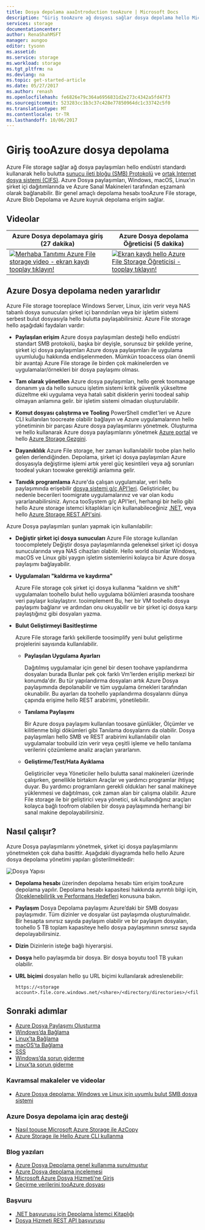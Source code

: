 ```yaml
---
title: Dosya depolama aaaIntroduction tooAzure | Microsoft Docs
description: "Giriş tooAzure ağ dosyası sağlar dosya depolama hello Microsoft Cloud paylaşır"
services: storage
documentationcenter: 
author: RenaShahMSFT
manager: aungoo
editor: tysonn
ms.assetid: 
ms.service: storage
ms.workload: storage
ms.tgt_pltfrm: na
ms.devlang: na
ms.topic: get-started-article
ms.date: 05/27/2017
ms.author: renash
ms.openlocfilehash: fe6826e79c364a6956831d2e273c4342a5fd47f3
ms.sourcegitcommit: 523283cc1b3c37c428e77850964dc1c33742c5f0
ms.translationtype: MT
ms.contentlocale: tr-TR
ms.lasthandoff: 10/06/2017
---
```

# <a name="introduction-tooazure-file-storage"></a>Giriş tooAzure dosya depolama

Azure File storage sağlar ağ dosya paylaşımları hello endüstri standardı kullanarak hello bulutta [sunucu ileti bloğu (SMB) Protokolü](https://msdn.microsoft.com/library/windows/desktop/aa365233.aspx) ve [ortak Internet dosya sistemi (CIFS)](https://technet.microsoft.com/library/cc939973.aspx). Azure Dosya paylaşımları, Windows, macOS, Linux’ın şirket içi dağıtımlarında ve Azure Sanal Makineleri tarafından eşzamanlı olarak bağlanabilir. Bir genel amaçlı depolama hesabı tooAzure File storage, Azure Blob Depolama ve Azure kuyruk depolama erişim sağlar.

## <a name="videos"></a>Videolar
| Azure Dosya depolamaya giriş (27 dakika) | Azure Dosya depolama Öğreticisi (5 dakika)  |
|-|-|
| [![Merhaba Tanıtımı Azure File storage video - ekran kaydı tooplay tıklayın!](./media/storage-files-introduction/azure-files-introduction-video-snapshot1.png)](https://www.youtube.com/watch?v=zlrpomv5RLs) | [![Ekran kaydı hello Azure File Storage Öğreticisi - tooplay tıklayın!](./media/storage-files-introduction/azure-files-introduction-video-snapshot2.png)](https://channel9.msdn.com/Blogs/Azure/Azure-File-storage-with-Windows/) |

## <a name="why-azure-file-storage-is-useful"></a>Azure Dosya depolama neden yararlıdır

Azure File storage tooreplace Windows Server, Linux, izin verir veya NAS tabanlı dosya sunucuları şirket içi barındırılan veya bir işletim sistemi serbest bulut dosyasıyla hello bulutta paylaşabilirsiniz. Azure File storage hello aşağıdaki faydaları vardır:

* **Paylaşılan erişim** Azure dosya paylaşımları desteği hello endüstri standart SMB protokolü, başka bir deyişle, sorunsuz bir şekilde yerine, şirket içi dosya paylaşımları Azure dosya paylaşımları ile uygulama uyumluluğu hakkında endişelenmeden. Mümkün tooaccess olan önemli bir avantajı Azure File storage ile birden çok makinelerden ve uygulamalar/örnekleri bir dosya paylaşımı olması.

* **Tam olarak yönetilen** Azure dosya paylaşımları, hello gerek toomanage donanım ya da hello sunucu işletim sistemi kritik güvenlik yükseltme düzeltme eki uygulama veya hatalı sabit disklerin yerini toodeal sahip olmayan anlamına gelir. bir işletim sistemi olmadan oluşturulabilir.

* **Komut dosyası çalıştırma ve Tooling** PowerShell cmdlet'leri ve Azure CLI kullanılan toocreate olabilir bağlayın ve Azure uygulamalarının hello yönetiminin bir parçası Azure dosya paylaşımlarını yönetmek. Oluşturma ve hello kullanarak Azure dosya paylaşımlarını yönetmek [Azure portal](https://portal.azure.com) ve hello [Azure Storage Gezgini](https://storageexplorer.com). 

* **Dayanıklılık** Azure File storage, her zaman kullanılabilir toobe plan hello gelen derlendiğinden. Depolama, şirket içi dosya paylaşımları Azure dosyasıyla değiştirme işlemi artık yerel güç kesintileri veya ağ sorunları toodeal yukarı toowake gerektiği anlamına gelir. 

* **Tanıdık programlama** Azure'da çalışan uygulamalar, veri hello paylaşımında erişebilir [dosya sistemi g/ç API'leri](https://msdn.microsoft.com/library/system.io.file.aspx). Geliştiriciler, bu nedenle becerileri toomigrate uygulamalarınız ve var olan kodu yararlanabilirsiniz. Ayrıca tooSystem g/ç API'leri, herhangi bir hello gibi hello Azure storage istemci kitaplıkları için kullanabileceğiniz [.NET](/dotnet/api/overview/azure/storage?view=azure-dotnet), veya hello [Azure Storage REST API'sini](/rest/api/storageservices/file-service-rest-api).

Azure Dosya paylaşımları şunları yapmak için kullanılabilir:

* **Değiştir şirket içi dosya sunucuları** Azure File storage kullanılan toocompletely Değiştir dosya paylaşımlarında geleneksel şirket içi dosya sunucularında veya NAS cihazları olabilir. Hello world olsunlar Windows, macOS ve Linux gibi yaygın işletim sistemlerini kolayca bir Azure dosya paylaşımı bağlayabilir.

* **Uygulamaları "kaldırma ve kaydırma"**

    Azure File storage çok şirket içi dosya kullanma "kaldırın ve shift" uygulamaları toohello bulut hello uygulama bölümleri arasında tooshare veri paylaşır kolaylaştırır. tooimplement Bu, her bir VM toohello dosya paylaşımı bağlanır ve ardından onu okuyabilir ve bir şirket içi dosya karşı paylaştığınız gibi dosyaları yazma.

* **Bulut Geliştirmeyi Basitleştirme**
    
    Azure File storage farklı şekillerde toosimplify yeni bulut geliştirme projelerini sayısında kullanılabilir.
    
    * **Paylaşılan Uygulama Ayarları**
    
        Dağıtılmış uygulamalar için genel bir desen toohave yapılandırma dosyaları burada Bunlar pek çok farklı Vm'lerden erişilip merkezi bir konumda'dır. Bu tür yapılandırma dosyaları artık Azure Dosya paylaşımında depolanabilir ve tüm uygulama örnekleri tarafından okunabilir. Bu ayarları da toohello yapılandırma dosyalarını dünya çapında erişime hello REST arabirimi, yönetilebilir.

    * **Tanılama Paylaşımı**
    
        Bir Azure dosya paylaşımı kullanılan toosave günlükler, Ölçümler ve kilitlenme bilgi dökümleri gibi Tanılama dosyalarını da olabilir. Dosya paylaşımları hello SMB ve REST arabirimi kullanılabilir olan uygulamalar toobuild izin verir veya çeşitli işleme ve hello tanılama verilerini çözümleme analiz araçları yararlanın.

    * **Geliştirme/Test/Hata Ayıklama**

        Geliştiriciler veya Yöneticiler hello bulutta sanal makineleri üzerinde çalışırken, genellikle birtakım Araçlar ve yardımcı programlar ihtiyaç duyar. Bu yardımcı programların gerekli oldukları her sanal makineye yüklenmesi ve dağıtılması, çok zaman alan bir çalışma olabilir. Azure File storage ile bir geliştirici veya yönetici, sık kullandığınız araçları kolayca bağlı toofrom olabilen bir dosya paylaşımında herhangi bir sanal makine depolayabilirsiniz.
        
## <a name="how-does-it-work"></a>Nasıl çalışır?

Azure Dosya paylaşımlarını yönetmek, şirket içi dosya paylaşımlarını yönetmekten çok daha basittir. Aşağıdaki diyagramda hello hello Azure dosya depolama yönetimi yapıları gösterilmektedir:

![Dosya Yapısı](./media/storage-files-introduction/files-concepts.png)

* **Depolama hesabı** üzerinden depolama hesabı tüm erişim tooAzure depolama yapılır. Depolama hesabı kapasitesi hakkında ayrıntılı bilgi için, [Ölçeklenebilirlik ve Performans Hedefleri](../common/storage-scalability-targets.md?toc=%2fazure%2fstorage%2ffiles%2ftoc.json) konusuna bakın.

* **Paylaşım** Dosya Depolama paylaşımı Azure’daki bir SMB dosyası paylaşımıdır. Tüm dizinler ve dosyalar üst paylaşımda oluşturulmalıdır. Bir hesapta sınırsız sayıda paylaşım olabilir ve bir paylaşım dosyaları, toohello 5 TB toplam kapasiteye hello dosya paylaşımının sınırsız sayıda depolayabilirsiniz.

* **Dizin** Dizinlerin isteğe bağlı hiyerarşisi.

* **Dosya** hello paylaşımda bir dosya. Bir dosya boyutu too1 TB yukarı olabilir.

* **URL biçimi** dosyaları hello şu URL biçimi kullanılarak adreslenebilir:  

    ```
    https://<storage account>.file.core.windows.net/<share>/<directory/directories>/<file>
    ```

## <a name="next-steps"></a>Sonraki adımlar

* [Azure Dosya Paylaşımı Oluşturma](storage-how-to-create-file-share.md)
* [Windows’da Bağlama](storage-how-to-use-files-windows.md)
* [Linux’ta Bağlama](storage-how-to-use-files-linux.md)
* [macOS’ta Bağlama](storage-how-to-use-files-mac.md)
* [SSS](../storage-files-faq.md)
* [Windows’da sorun giderme](storage-troubleshoot-windows-file-connection-problems.md)   
* [Linux’ta sorun giderme](storage-troubleshoot-linux-file-connection-problems.md)   

<!-- Rena I would remove any articles from here that are more than a year old. - Robin-->
### <a name="conceptual-articles-and-videos"></a>Kavramsal makaleler ve videolar
* [Azure Dosya depolama: Windows ve Linux için uyumlu bulut SMB dosya sistemi](https://azure.microsoft.com/documentation/videos/azurecon-2015-azure-files-storage-a-frictionless-cloud-smb-file-system-for-windows-and-linux/)

### <a name="tooling-support-for-azure-file-storage"></a>Azure Dosya depolama için araç desteği
* [Nasıl toouse Microsoft Azure Storage ile AzCopy](../common/storage-use-azcopy.md?toc=%2fazure%2fstorage%2ffiles%2ftoc.json)
* [Azure Storage ile Hello Azure CLI kullanma](../common/storage-azure-cli.md?toc=%2fazure%2fstorage%2ffiles%2ftoc.json#create-and-manage-file-shares)

### <a name="blog-posts"></a>Blog yazıları
* [Azure Dosya Depolama genel kullanıma sunulmuştur](https://azure.microsoft.com/blog/azure-file-storage-now-generally-available/)
* [Azure Dosya depolama incelemesi](https://azure.microsoft.com/blog/inside-azure-file-storage/)
* [Microsoft Azure Dosya Hizmeti’ne Giriş](http://blogs.msdn.com/b/windowsazurestorage/archive/2014/05/12/introducing-microsoft-azure-file-service.aspx)
* [Geçirme verilerini tooAzure dosyası](https://azure.microsoft.com/blog/migrating-data-to-microsoft-azure-files/)

### <a name="reference"></a>Başvuru
* [.NET başvurusu için Depolama İstemci Kitaplığı](https://msdn.microsoft.com/library/azure/dn261237.aspx)
* [Dosya Hizmeti REST API başvurusu](http://msdn.microsoft.com/library/azure/dn167006.aspx)
